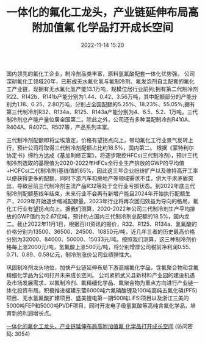﻿---
title: 一体化的氟化工龙头，产业链延伸布局高附加值氟 化学品打开成长空间
date: 2022-11-14 15:20
tags:
- 三美股份
- 基础化工
updated: 
---

国内领先的氟化工企业，制冷剂品类丰富，原料氢氟酸配套一体化优势强。
公司深耕氟化工领域20年，已形成无水氟化氢与氟制冷剂、氟发泡剂自主配套的氟化工产业链，现拥有无水氟化氢产能13.1万吨，规模位居行业前列;拥有第二代制冷剂R22、R142b、R141b产能分别为1.44、0.42、3.56万吨，其中配额部分的产能分别为1.18、0.25、2.80万吨，分别占全国配额的5.25%、18.23%、55.05%;拥有第三代制冷剂R32、R134a、R125、R143a产能分别为4、6.5、5.2、1万吨，三代制冷剂总产能产量位居全国第二。除此之外，公司还有多种混配制冷剂R410A、R404A、R407C、R507等，产品系列丰富。
<!-- more -->
三代制冷剂配额即将尘埃落定，价格有望拐点向上，带动氟化工行业景气反转上行，预计公司将取得三代制冷剂配额占比约18.5%，国内第二。
根据《蒙特利尔协定书》缔约方达成《基加利修正案》，将逐步限控HFCs(三代制冷剂)，预计三代制冷剂选取的基限值为2020-2022年HFCs全行业生产排放的GWP的平均值+HCFCs(二代制冷剂)基线值的65%，因此这三年企业纷纷扩产以及维持高开工率以便获得更多的配额，同时下游汽车和房地产等领域需求不佳，供大于求矛盾突出，导致目前三代制冷剂主流产品R32等处于全行业亏损状态。到2022年底三代制冷剂配额基线年结束，未来行业不会再有新增产能且2024年开始执行配额生产，2029年开始逐步缩减配额量。2023年行业将再次回归效益为导向的格局，氟化工行业有望拐点向上。据我们测算，2020-2022年公司三代制冷剂生产平均排放的GWP值约为2.67亿吨，预计约占国内三代制冷剂总配额的18.5%，国内龙二。截止2022年11月1日，根据百川资讯的报价，R32、R125、R134a、氢氟酸的价格分别为13500、36500、24500、10850元/吨，近几年三者的历史最高价格分别为32000、84000、50000、15033元/吨。按照我们测算，这三种制冷剂价格每上涨2000元/吨，氢氟酸上涨500元/吨，将分别增厚公司税前净利润0.55、0.71、0.89、0.58亿元，制冷剂涨价公司业绩弹性大。

巩固制冷剂龙头地位，加快产业链延伸布局下游高端氟化学品，含氟聚合物和含氟精细化学品为公司打开未来成长空间。
公司紧抓武义县新材料产业园的建设机遇及市场发展需求，以氟制冷剂、氟精细化学品、氟聚合物为重点方向进行产业链一体化投资布局。积极推进福建东莹6000吨六氟磷酸锂及100吨高纯五氟化磷(PF5)项目、无水氢氟酸扩建项目、盛美锂电第一期500吨LiFSI项目以及浙江三美的5000吨FEP和5000吨PVDF项目，同时开发电子级氢氟酸等高纯含氟化学品，培育新的利润增长点。

[一体化的氟化工龙头，产业链延伸布局高附加值氟 化学品打开成长空间](https://url12.ctfile.com/f/3948612-723536482-c0490a?p=3054)
(访问密码: 3054)

